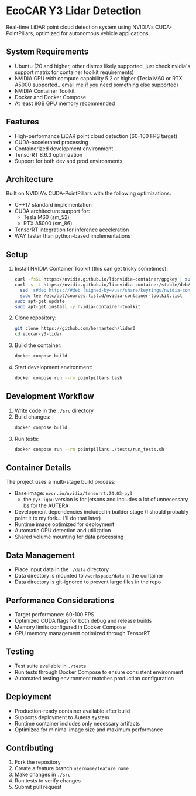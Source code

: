 # EcoCAR Y3 Lidar Detection

Real-time LiDAR point cloud detection system using NVIDIA's CUDA-PointPillars, optimized for autonomous vehicle applications.

## System Requirements
- Ubuntu (20 and higher, other distros likely supported, just check nvidia's support matrix for container toolkit requirements)
- NVIDIA GPU with compute capability 5.2 or higher (Tesla M60 or RTX A5000 supported...[email me if you need something else supported](mailto:ahern669@ucr.edu))
- NVIDIA Container Toolkit
- Docker and Docker Compose
- At least 8GB GPU memory recommended

## Features

- High-performance LiDAR point cloud detection (60-100 FPS target)
- CUDA-accelerated processing
- Containerized development environment
- TensorRT 8.6.3 optimization
- Support for both dev and prod environments

## Architecture

Built on NVIDIA's CUDA-PointPillars with the following optimizations:
- C++17 standard implementation
- CUDA architecture support for:
  - Tesla M60 (sm_52)
  - RTX A5000 (sm_86)
- TensorRT integration for inference acceleration
- WAY faster than python-based implementations

## Setup

1. Install NVIDIA Container Toolkit (this can get tricky sometimes):
   ```bash
   curl -fsSL https://nvidia.github.io/libnvidia-container/gpgkey | sudo gpg --dearmor -o /usr/share/keyrings/nvidia-container-toolkit-keyring.gpg
   curl -s -L https://nvidia.github.io/libnvidia-container/stable/deb/nvidia-container-toolkit.list | \
     sed 's#deb https://#deb [signed-by=/usr/share/keyrings/nvidia-container-toolkit-keyring.gpg] https://#g' | \
     sudo tee /etc/apt/sources.list.d/nvidia-container-toolkit.list
   sudo apt-get update
   sudo apt-get install -y nvidia-container-toolkit
   ```

2. Clone repository:
   ```bash
   git clone https://github.com/hernantech/lidar0
   cd ecocar-y3-lidar
   ```

3. Build the container:
   ```bash
   docker compose build
   ```

4. Start development environment:
   ```bash
   docker compose run --rm pointpillars bash
   ```

## Development Workflow

1. Write code in the `./src` directory
2. Build changes:
   ```bash
   docker compose build
   ```
3. Run tests:
   ```bash
   docker compose run --rm pointpillars ./tests/run_tests.sh
   ```

## Container Details

The project uses a multi-stage build process:
- Base image: `nvcr.io/nvidia/tensorrt:24.03-py3`
    - the `py3-igpu` version is for jetsons and includes a lot of unnecessary bs for the AUTERA
- Development dependencies included in builder stage (I should probably point it to my fork... I'll do that later)
- Runtime image optimized for deployment
- Automatic GPU detection and utilization
- Shared volume mounting for data processing

## Data Management

- Place input data in the `./data` directory
- Data directory is mounted to `/workspace/data` in the container
- Data directory is git-ignored to prevent large files in the repo

## Performance Considerations

- Target performance: 60-100 FPS
- Optimized CUDA flags for both debug and release builds
- Memory limits configured in Docker Compose
- GPU memory management optimized through TensorRT

## Testing

- Test suite available in `./tests`
- Run tests through Docker Compose to ensure consistent environment
- Automated testing environment matches production configuration

## Deployment

- Production-ready container available after build
- Supports deployment to Autera system
- Runtime container includes only necessary artifacts
- Optimized for minimal image size and maximum performance

## Contributing

1. Fork the repository
2. Create a feature branch `username/feature_name`
3. Make changes in `./src`
4. Run tests to verify changes
5. Submit pull request

